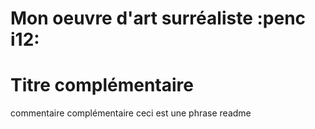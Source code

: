 # Mon oeuvre d'art surréaliste :penc i12:
# Titre complémentaire
commentaire complémentaire
ceci est une phrase readme

